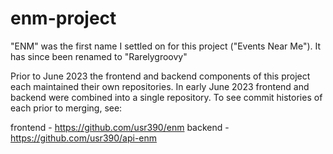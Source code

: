 # enm-project

"ENM" was the first name I settled on for this project ("Events Near Me"). It has since been renamed to "Rarelygroovy"

Prior to June 2023 the frontend and backend components of this project each maintained their own repositories. In early June 2023 frontend and backend were combined into a single repository. To see commit histories of each prior to merging, see:

frontend - https://github.com/usr390/enm
backend - https://github.com/usr390/api-enm
